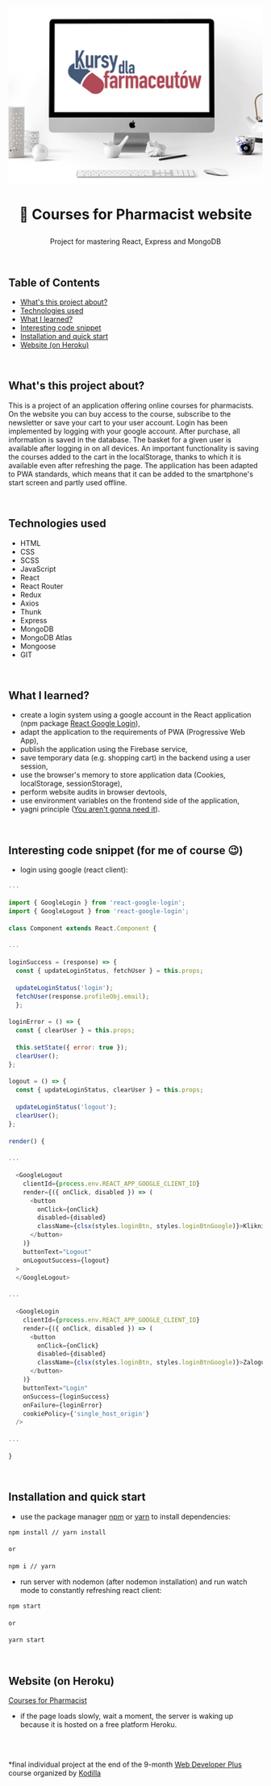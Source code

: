 <p align="center">
<a href="https://online-pharmacy-site.herokuapp.com/"><img src="public/logo.jpg" title="courses-for-pharmacist" alt="snippet of courses for pharmacist website."></a>
</p>



# <p align="center">💊 Courses for Pharmacist website</p>
<p align="center">Project for mastering React, Express and MongoDB</p>

</br>

## Table of Contents

- [What's this project about?](#ab)
- [Technologies used](#tech)
- [What I learned?](#what)
- [Interesting code snippet](#inter)
- [Installation and quick start](#install)
- [Website (on Heroku)](#si)

</br>

## <a name="ab"></a>What's this project about?

This is a project of an application offering online courses for pharmacists. On the website you can buy access to the course, subscribe to the newsletter or save your cart to your user account. Login has been implemented by logging with your google account. After purchase, all information is saved in the database. The basket for a given user is available after logging in on all devices. An important functionality is saving the courses added to the cart in the localStorage, thanks to which it is available even after refreshing the page. The application has been adapted to PWA standards, which means that it can be added to the smartphone's start screen and partly used offline.

</br>

## <a name="tech"></a>Technologies used
- HTML
- CSS
- SCSS
- JavaScript
- React
- React Router
- Redux
- Axios
- Thunk
- Express
- MongoDB
- MongoDB Atlas
- Mongoose
- GIT

</br>

## <a name="what"></a>What I learned?

- create a login system using a google account in the React application (npm package [React Google Login](https://www.npmjs.com/package/react-google-login)),
- adapt the application to the requirements of PWA (Progressive Web App),
- publish the application using the Firebase service,
- save temporary data (e.g. shopping cart) in the backend using a user session,
- use the browser's memory to store application data (Cookies, localStorage, sessionStorage),
- perform website audits in browser devtools,
- use environment variables on the frontend side of the application,
- yagni principle ([You aren't gonna need it](https://en.wikipedia.org/wiki/You_aren%27t_gonna_need_it)).



</br>

## <a name="inter"></a>Interesting code snippet (for me of course 😉)
- login using google (react client):

```js
...

import { GoogleLogin } from 'react-google-login';
import { GoogleLogout } from 'react-google-login';

class Component extends React.Component {

...

loginSuccess = (response) => {
  const { updateLoginStatus, fetchUser } = this.props;

  updateLoginStatus('login');
  fetchUser(response.profileObj.email);
  };

loginError = () => {
  const { clearUser } = this.props;

  this.setState({ error: true });
  clearUser();
};

logout = () => {
  const { updateLoginStatus, clearUser } = this.props;

  updateLoginStatus('logout');
  clearUser();
};

render() {

...

  <GoogleLogout
    clientId={process.env.REACT_APP_GOOGLE_CLIENT_ID}
    render={({ onClick, disabled }) => (
      <button
        onClick={onClick}
        disabled={disabled}
        className={clsx(styles.loginBtn, styles.loginBtnGoogle)}>Kliknij żeby wylogować
      </button>
    )}
    buttonText="Logout"
    onLogoutSuccess={logout}
  >
  </GoogleLogout>

...

  <GoogleLogin
    clientId={process.env.REACT_APP_GOOGLE_CLIENT_ID}
    render={({ onClick, disabled }) => (
      <button
        onClick={onClick}
        disabled={disabled}
        className={clsx(styles.loginBtn, styles.loginBtnGoogle)}>Zaloguj się z Google
      </button>
    )}
    buttonText="Login"
    onSuccess={loginSuccess}
    onFailure={loginError}
    cookiePolicy={'single_host_origin'}
  />

...

}
```

</br>

## <a name="install"></a>Installation and quick start

- use the package manager [npm](https://www.npmjs.com/get-npm) or [yarn](https://classic.yarnpkg.com/en/) to install dependencies:

```bash
npm install // yarn install

or

npm i // yarn
```
- run server with nodemon (after nodemon installation) and run watch mode to constantly refreshing react client:

```bash
npm start

or

yarn start
```


<br/>


## <a name="si"></a>Website (on Heroku)
[Courses for Pharmacist](https://online-pharmacy-site.herokuapp.com/)
- if the page loads slowly, wait a moment, the server is waking up because it is hosted on a free platform Heroku.

</br>
</br>

  *final individual project at the end of the 9-month [Web Developer Plus](https://kodilla.com/pl/bootcamp/webdeveloper/?type=wdp&editionId=309) course organized by [Kodilla](https://drive.google.com/file/d/1AZGDMtjhsHbrtXhRSIlRKKc3RCxQk6YY/view?usp=sharing)


